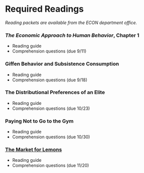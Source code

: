 # Required Readings

_Reading packets are available from the ECON department office._

### _The Economic Approach to Human Behavior_, Chapter 1

- Reading guide
- Comprehension questions (due 9/11)

### Giffen Behavior and Subsistence Consumption

- Reading guide
- Comprehension questions (due 9/18)

### The Distributional Preferences of an Elite

- Reading guide
- Comprehension questions (due 10/23)

### Paying Not to Go to the Gym

- Reading guide
- Comprehension questions (due 10/30)

### [The Market for Lemons](https://www.jstor.org/stable/1879431)

- Reading guide
- Comprehension questions (due 11/20)
